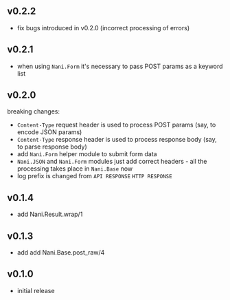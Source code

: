 ## v0.2.2

- fix bugs introduced in v0.2.0 (incorrect processing of errors)

## v0.2.1

- when using `Nani.Form` it's necessary to pass POST params as a
  keyword list

## v0.2.0

breaking changes:

- `Content-Type` request header is used to process POST params
  (say, to encode JSON params)
- `Content-Type` response header is used to process response body
  (say, to parse response body)
- add `Nani.Form` helper module to submit form data
- `Nani.JSON` and `Nani.Form` modules just add correct headers -
  all the processing takes place in `Nani.Base` now
- log prefix is changed from `API RESPONSE` `HTTP RESPONSE`

## v0.1.4

- add Nani.Result.wrap/1

## v0.1.3

- add add Nani.Base.post_raw/4

## v0.1.0

- initial release
